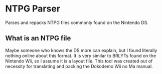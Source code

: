 # NTPG Parser
Parses and repacks NTPG files commonly found on the Nintendo DS.

## What is an NTPG file
Maybe someone who knows the DS more can explain, but I found literally nothing online about this format. 
It is very similar to BRLYTs found on the Nintendo Wii, so I assume it is a layout file. 
This tool was created out of necessity for translating and packing the Dokodemo Wii no Ma manual.

